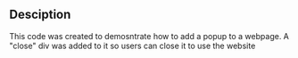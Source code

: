 ## Desciption
This code was created to demosntrate how to add a popup to a webpage. A "close" div was added to it so users can close it to use the website
